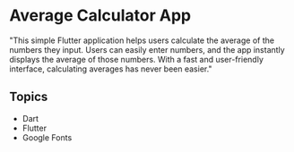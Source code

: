 # Average Calculator App

"This simple Flutter application helps users calculate the average of the numbers they input. Users can easily enter numbers, and the app instantly displays the average of those numbers. With a fast and user-friendly interface, calculating averages has never been easier."

## Topics

- Dart
- Flutter
- Google Fonts
